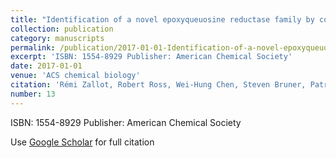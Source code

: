 ```yaml
---
title: "Identification of a novel epoxyqueuosine reductase family by comparative genomics"
collection: publication
category: manuscripts
permalink: /publication/2017-01-01-Identification-of-a-novel-epoxyqueuosine-reductase-family-by-comparative-genomics
excerpt: 'ISBN: 1554-8929 Publisher: American Chemical Society'
date: 2017-01-01
venue: 'ACS chemical biology'
citation: 'Rémi Zallot, Robert Ross, Wei-Hung Chen, Steven Bruner, Patrick Limbach, Valérie Crécy-Lagard. &quot;Identification of a novel epoxyqueuosine reductase family by comparative genomics.&quot; ACS chemical biology, 2017.'
number: 13
---
```

ISBN: 1554-8929 Publisher: American Chemical Society

Use [Google Scholar](https://scholar.google.com/scholar?q=Identification+of+a+novel+epoxyqueuosine+reductase+family+by+comparative+genomics) for full citation
